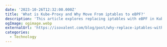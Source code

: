 ```yaml
---
date: '2023-10-26T12:32:00.000Z'
title: 'What is Kube-Proxy and Why Move From iptables to eBPF?'
description: 'This article explores replacing iptables with eBPF in Kubernetes networking to address iptables scalability and performance issues'
ogImage: ogimage.webp
externalUrl: 'https://isovalent.com/blog/post/why-replace-iptables-with-ebpf/'
categories:
  - Technology
---
```

